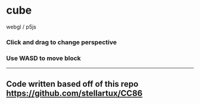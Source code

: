 # cube
webgl / p5js

### Click and drag to change perspective
### Use WASD to move block
_______
## Code written based off of this repo https://github.com/stellartux/CC86
